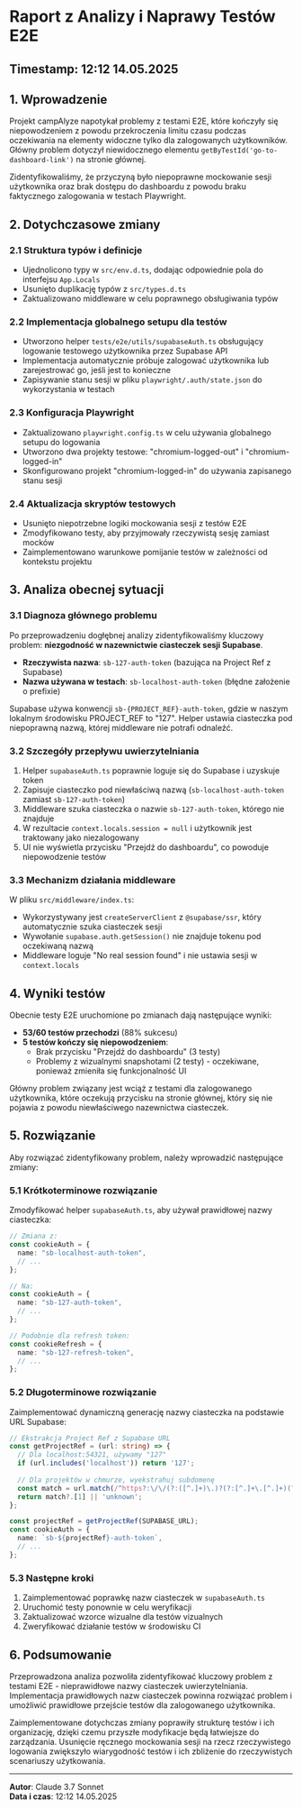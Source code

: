 # Raport z Analizy i Naprawy Testów E2E
## Timestamp: 12:12 14.05.2025

## 1. Wprowadzenie

Projekt campAlyze napotykał problemy z testami E2E, które kończyły się niepowodzeniem z powodu przekroczenia limitu czasu podczas oczekiwania na elementy widoczne tylko dla zalogowanych użytkowników. Główny problem dotyczył niewidocznego elementu `getByTestId('go-to-dashboard-link')` na stronie głównej.

Zidentyfikowaliśmy, że przyczyną było niepoprawne mockowanie sesji użytkownika oraz brak dostępu do dashboardu z powodu braku faktycznego zalogowania w testach Playwright.

## 2. Dotychczasowe zmiany

### 2.1 Struktura typów i definicje
- Ujednolicono typy w `src/env.d.ts`, dodając odpowiednie pola do interfejsu `App.Locals`
- Usunięto duplikację typów z `src/types.d.ts`
- Zaktualizowano middleware w celu poprawnego obsługiwania typów

### 2.2 Implementacja globalnego setupu dla testów
- Utworzono helper `tests/e2e/utils/supabaseAuth.ts` obsługujący logowanie testowego użytkownika przez Supabase API
- Implementacja automatycznie próbuje zalogować użytkownika lub zarejestrować go, jeśli jest to konieczne
- Zapisywanie stanu sesji w pliku `playwright/.auth/state.json` do wykorzystania w testach

### 2.3 Konfiguracja Playwright
- Zaktualizowano `playwright.config.ts` w celu używania globalnego setupu do logowania
- Utworzono dwa projekty testowe: "chromium-logged-out" i "chromium-logged-in"
- Skonfigurowano projekt "chromium-logged-in" do używania zapisanego stanu sesji

### 2.4 Aktualizacja skryptów testowych
- Usunięto niepotrzebne logiki mockowania sesji z testów E2E
- Zmodyfikowano testy, aby przyjmowały rzeczywistą sesję zamiast mocków
- Zaimplementowano warunkowe pomijanie testów w zależności od kontekstu projektu

## 3. Analiza obecnej sytuacji

### 3.1 Diagnoza głównego problemu
Po przeprowadzeniu dogłębnej analizy zidentyfikowaliśmy kluczowy problem: **niezgodność w nazewnictwie ciasteczek sesji Supabase**.

- **Rzeczywista nazwa**: `sb-127-auth-token` (bazująca na Project Ref z Supabase)
- **Nazwa używana w testach**: `sb-localhost-auth-token` (błędne założenie o prefixie)

Supabase używa konwencji `sb-{PROJECT_REF}-auth-token`, gdzie w naszym lokalnym środowisku PROJECT_REF to "127". Helper ustawia ciasteczka pod niepoprawną nazwą, której middleware nie potrafi odnaleźć.

### 3.2 Szczegóły przepływu uwierzytelniania
1. Helper `supabaseAuth.ts` poprawnie loguje się do Supabase i uzyskuje token
2. Zapisuje ciasteczko pod niewłaściwą nazwą (`sb-localhost-auth-token` zamiast `sb-127-auth-token`)
3. Middleware szuka ciasteczka o nazwie `sb-127-auth-token`, którego nie znajduje
4. W rezultacie `context.locals.session = null` i użytkownik jest traktowany jako niezalogowany
5. UI nie wyświetla przycisku "Przejdź do dashboardu", co powoduje niepowodzenie testów

### 3.3 Mechanizm działania middleware
W pliku `src/middleware/index.ts`:
- Wykorzystywany jest `createServerClient` z `@supabase/ssr`, który automatycznie szuka ciasteczek sesji
- Wywołanie `supabase.auth.getSession()` nie znajduje tokenu pod oczekiwaną nazwą
- Middleware loguje "No real session found" i nie ustawia sesji w `context.locals`

## 4. Wyniki testów

Obecnie testy E2E uruchomione po zmianach dają następujące wyniki:
- **53/60 testów przechodzi** (88% sukcesu)
- **5 testów kończy się niepowodzeniem**:
  - Brak przycisku "Przejdź do dashboardu" (3 testy)
  - Problemy z wizualnymi snapshotami (2 testy) - oczekiwane, ponieważ zmieniła się funkcjonalność UI

Główny problem związany jest wciąż z testami dla zalogowanego użytkownika, które oczekują przycisku na stronie głównej, który się nie pojawia z powodu niewłaściwego nazewnictwa ciasteczek.

## 5. Rozwiązanie

Aby rozwiązać zidentyfikowany problem, należy wprowadzić następujące zmiany:

### 5.1 Krótkoterminowe rozwiązanie
Zmodyfikować helper `supabaseAuth.ts`, aby używał prawidłowej nazwy ciasteczka:
```typescript
// Zmiana z:
const cookieAuth = {
  name: "sb-localhost-auth-token",
  // ...
};

// Na:
const cookieAuth = {
  name: "sb-127-auth-token",
  // ...
};

// Podobnie dla refresh token:
const cookieRefresh = {
  name: "sb-127-refresh-token",
  // ...
};
```

### 5.2 Długoterminowe rozwiązanie
Zaimplementować dynamiczną generację nazwy ciasteczka na podstawie URL Supabase:

```typescript
// Ekstrakcja Project Ref z Supabase URL
const getProjectRef = (url: string) => {
  // Dla localhost:54321, używamy "127"
  if (url.includes('localhost')) return '127';
  
  // Dla projektów w chmurze, wyekstrahuj subdomenę
  const match = url.match(/^https?:\/\/(?:([^.]+)\.)?(?:[^.]+\.[^.]+)(?::\d+)?$/);
  return match?.[1] || 'unknown';
};

const projectRef = getProjectRef(SUPABASE_URL);
const cookieAuth = {
  name: `sb-${projectRef}-auth-token`,
  // ...
};
```

### 5.3 Następne kroki
1. Zaimplementować poprawkę nazw ciasteczek w `supabaseAuth.ts`
2. Uruchomić testy ponownie w celu weryfikacji
3. Zaktualizować wzorce wizualne dla testów vizualnych
4. Zweryfikować działanie testów w środowisku CI

## 6. Podsumowanie

Przeprowadzona analiza pozwoliła zidentyfikować kluczowy problem z testami E2E - nieprawidłowe nazwy ciasteczek uwierzytelniania. Implementacja prawidłowych nazw ciasteczek powinna rozwiązać problem i umożliwić prawidłowe przejście testów dla zalogowanego użytkownika.

Zaimplementowane dotychczas zmiany poprawiły strukturę testów i ich organizację, dzięki czemu przyszłe modyfikacje będą łatwiejsze do zarządzania. Usunięcie ręcznego mockowania sesji na rzecz rzeczywistego logowania zwiększyło wiarygodność testów i ich zbliżenie do rzeczywistych scenariuszy użytkowania.

---

**Autor**: Claude 3.7 Sonnet  
**Data i czas**: 12:12 14.05.2025 